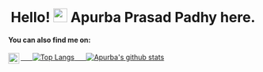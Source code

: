 <h1 align="center">Hello! <img src="https://media.giphy.com/media/hvRJCLFzcasrR4ia7z/giphy.gif" width="28"> Apurba Prasad Padhy here.</h1>

#### You can also find me on:

<a href="https://www.linkedin.com/in/apurba-prasad-padhy-7931ab179/">
  <img align="left" alt="Apurba's LinkedIN" width="22px" src="https://raw.githubusercontent.com/peterthehan/peterthehan/master/assets/linkedin.svg" />
  

<!--
**apurba-pp/apurba-pp** is a ✨ _special_ ✨ repository because its `README.md` (this file) appears on your GitHub profile.

Here are some ideas to get you started:

- 🔭 I’m currently working on ...
- 🌱 I’m currently learning ...
- 👯 I’m looking to collaborate on ...
- 🤔 I’m looking for help with ...
- 💬 Ask me about ...
- 📫 How to reach me: ...
- 😄 Pronouns: ...
- ⚡ Fun fact: ...
-->
&nbsp;	&nbsp;	&nbsp; ![Top Langs](https://github-readme-stats.vercel.app/api/top-langs/?username=apurba-pp) 	&nbsp;	&nbsp;	&nbsp;![Apurba's github stats](https://github-readme-stats.vercel.app/api?username=apurba-pp&count_private=true&show_icons=true&theme=radical&hide_rank=false)
